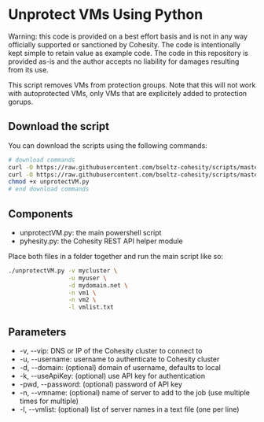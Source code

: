 # Unprotect VMs Using Python

Warning: this code is provided on a best effort basis and is not in any way officially supported or sanctioned by Cohesity. The code is intentionally kept simple to retain value as example code. The code in this repository is provided as-is and the author accepts no liability for damages resulting from its use.

This script removes VMs from protection groups. Note that this will not work with autoprotected VMs, only VMs that are explicitely added to protection gorups.

## Download the script

You can download the scripts using the following commands:

```bash
# download commands
curl -O https://raw.githubusercontent.com/bseltz-cohesity/scripts/master/python/unprotectVM/unprotectVM.py
curl -O https://raw.githubusercontent.com/bseltz-cohesity/scripts/master/python/pyhesity.py
chmod +x unprotectVM.py
# end download commands
```

## Components

* unprotectVM.py: the main powershell script
* pyhesity.py: the Cohesity REST API helper module

Place both files in a folder together and run the main script like so:

```bash
./unprotectVM.py -v mycluster \
                 -u myuser \
                 -d mydomain.net \
                 -n vm1 \
                 -n vm2 \
                 -l vmlist.txt
```

## Parameters

* -v, --vip: DNS or IP of the Cohesity cluster to connect to
* -u, --username: username to authenticate to Cohesity cluster
* -d, --domain: (optional) domain of username, defaults to local
* -k, --useApiKey: (optional) use API key for authentication
* -pwd, --password: (optional) password of API key
* -n, --vmname: (optional) name of server to add to the job (use multiple times for multiple)
* -l, --vmlist: (optional) list of server names in a text file (one per line)
